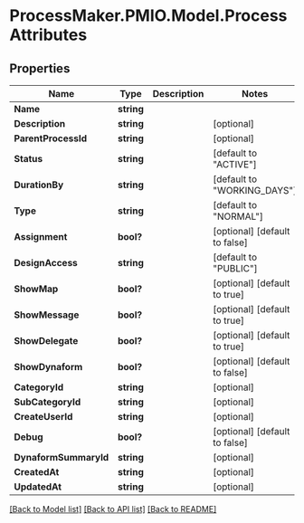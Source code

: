 # ProcessMaker.PMIO.Model.ProcessAttributes
## Properties

Name | Type | Description | Notes
------------ | ------------- | ------------- | -------------
**Name** | **string** |  | 
**Description** | **string** |  | [optional] 
**ParentProcessId** | **string** |  | [optional] 
**Status** | **string** |  | [default to "ACTIVE"]
**DurationBy** | **string** |  | [default to "WORKING_DAYS"]
**Type** | **string** |  | [default to "NORMAL"]
**Assignment** | **bool?** |  | [optional] [default to false]
**DesignAccess** | **string** |  | [default to "PUBLIC"]
**ShowMap** | **bool?** |  | [optional] [default to true]
**ShowMessage** | **bool?** |  | [optional] [default to true]
**ShowDelegate** | **bool?** |  | [optional] [default to true]
**ShowDynaform** | **bool?** |  | [optional] [default to false]
**CategoryId** | **string** |  | [optional] 
**SubCategoryId** | **string** |  | [optional] 
**CreateUserId** | **string** |  | [optional] 
**Debug** | **bool?** |  | [optional] [default to false]
**DynaformSummaryId** | **string** |  | [optional] 
**CreatedAt** | **string** |  | [optional] 
**UpdatedAt** | **string** |  | [optional] 

[[Back to Model list]](../README.md#documentation-for-models) [[Back to API list]](../README.md#documentation-for-api-endpoints) [[Back to README]](../README.md)

